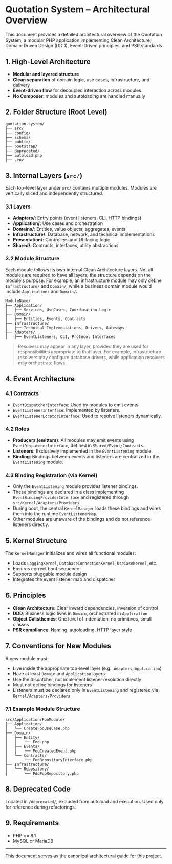 # Quotation System – Architectural Overview

This document provides a detailed architectural overview of the Quotation System, a modular PHP application implementing Clean Architecture, Domain-Driven Design (DDD), Event-Driven principles, and PSR standards.

## 1. High-Level Architecture

* **Modular and layered structure**
* **Clean separation** of domain logic, use cases, infrastructure, and delivery
* **Event-driven flow** for decoupled interaction across modules
* **No Composer**: modules and autoloading are handled manually

## 2. Folder Structure (Root Level)

```
quotation-system/
├── src/
├── config/
├── schema/
├── public/
├── bootstrap/
├── deprecated/
├── autoload.php
├── .env
```

## 3. Internal Layers (`src/`)

Each top-level layer under `src/` contains multiple modules. Modules are vertically sliced and independently structured.

### 3.1 Layers

* **Adapters/**: Entry points (event listeners, CLI, HTTP bindings)
* **Application/**: Use cases and orchestration
* **Domains/**: Entities, value objects, aggregates, events
* **Infrastructure/**: Database, network, and technical implementations
* **Presentation/**: Controllers and UI-facing logic
* **Shared/**: Contracts, interfaces, utility abstractions

### 3.2 Module Structure

Each module follows its own internal Clean Architecture layers. Not all modules are required to have all layers; the structure depends on the module's purpose. For example, an infrastructure module may only define `Infrastructure/` and `Domain/`, while a business domain module would include `Application/` and `Domain/`.

```
ModuleName/
├── Application/
│   ├── Services, UseCases, Coordination Logic
├── Domain/
│   ├── Entities, Events, Contracts
├── Infrastructure/
│   ├── Technical Implementations, Drivers, Gateways
├── Adapters/
│   ├── EventListeners, CLI, Protocol Interfaces
```

> Resolvers may appear in any layer, provided they are used for responsibilities appropriate to that layer. For example, infrastructure resolvers may configure database drivers, while application resolvers may orchestrate flows.

## 4. Event Architecture

### 4.1 Contracts

* `EventDispatcherInterface`: Used by modules to emit events.
* `EventListenerInterface`: Implemented by listeners.
* `EventListenerLocatorInterface`: Used to resolve listeners dynamically.

### 4.2 Roles

* **Producers (emitters)**: All modules may emit events using `EventDispatcherInterface`, defined in `Shared/Event/Contracts`.
* **Listeners**: Exclusively implemented in the `EventListening` module.
* **Binding**: Bindings between events and listeners are centralized in the `EventListening` module.

### 4.3 Binding Registration (via Kernel)

* Only the `EventListening` module provides listener bindings.
* These bindings are declared in a class implementing `EventBindingProviderInterface` and registered through `src/Kernel/Adapters/Providers`.
* During boot, the central `KernelManager` loads these bindings and wires them into the runtime `EventListenerMap`.
* Other modules are unaware of the bindings and do not reference listeners directly.

## 5. Kernel Structure

The `KernelManager` initializes and wires all functional modules:

* Loads `LoggingKernel`, `DatabaseConnectionKernel`, `UseCaseKernel`, etc.
* Ensures correct boot sequence
* Supports pluggable module design
* Integrates the event listener map and dispatcher

## 6. Principles

* **Clean Architecture**: Clear inward dependencies, inversion of control
* **DDD**: Business logic lives in `Domain`, orchestrated in `Application`
* **Object Calisthenics**: One level of indentation, no primitives, small classes
* **PSR compliance**: Naming, autoloading, HTTP layer style

## 7. Conventions for New Modules

A new module must:

* Live inside the appropriate top-level layer (e.g., `Adapters`, `Application`)
* Have at least `Domain` and `Application` layers
* Use the dispatcher, not implement listener resolution directly
* Must not define bindings for listeners
* Listeners must be declared only in `EventListening` and registered via `Kernel/Adapters/Providers`

### 7.1 Example Module Structure

```
src/Application/FooModule/
├── Application/
│   └── CreateFooUseCase.php
├── Domain/
│   ├── Entity/
│   │   └── Foo.php
│   ├── Events/
│   │   └── FooCreatedEvent.php
│   └── Contracts/
│       └── FooRepositoryInterface.php
├── Infrastructure/
│   └── Repository/
│       └── PdoFooRepository.php
```

## 8. Deprecated Code

Located in `/deprecated/`, excluded from autoload and execution. Used only for reference during refactorings.

## 9. Requirements

* PHP >= 8.1
* MySQL or MariaDB

---

This document serves as the canonical architectural guide for this project.
